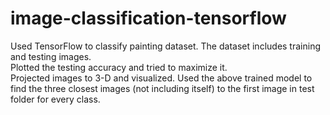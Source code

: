 # image-classification-tensorflow

Used TensorFlow to classify painting dataset.  The dataset includes training and testing images.  
Plotted the testing accuracy and tried to maximize it.  
Projected images to 3-D and visualized.
Used the above trained model to find the three closest images (not including itself) to the first image in test folder for every class.
 
